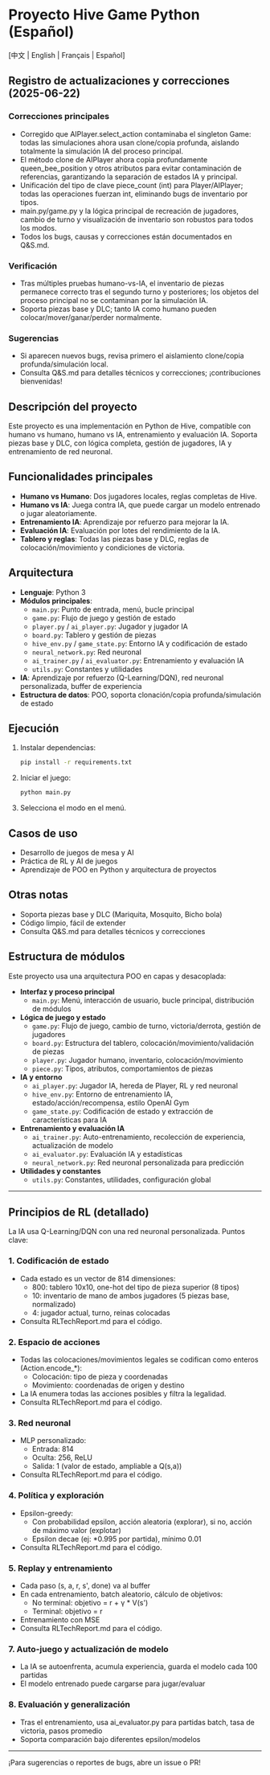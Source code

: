# Proyecto Hive Game Python (Español)

[中文 | English | Français | Español]

## Registro de actualizaciones y correcciones (2025-06-22)

### Correcciones principales
- Corregido que AIPlayer.select_action contaminaba el singleton Game: todas las simulaciones ahora usan clone/copia profunda, aislando totalmente la simulación IA del proceso principal.
- El método clone de AIPlayer ahora copia profundamente queen_bee_position y otros atributos para evitar contaminación de referencias, garantizando la separación de estados IA y principal.
- Unificación del tipo de clave piece_count (int) para Player/AIPlayer; todas las operaciones fuerzan int, eliminando bugs de inventario por tipos.
- main.py/game.py y la lógica principal de recreación de jugadores, cambio de turno y visualización de inventario son robustos para todos los modos.
- Todos los bugs, causas y correcciones están documentados en Q&S.md.

### Verificación
- Tras múltiples pruebas humano-vs-IA, el inventario de piezas permanece correcto tras el segundo turno y posteriores; los objetos del proceso principal no se contaminan por la simulación IA.
- Soporta piezas base y DLC; tanto IA como humano pueden colocar/mover/ganar/perder normalmente.

### Sugerencias
- Si aparecen nuevos bugs, revisa primero el aislamiento clone/copia profunda/simulación local.
- Consulta Q&S.md para detalles técnicos y correcciones; ¡contribuciones bienvenidas!

## Descripción del proyecto
Este proyecto es una implementación en Python de Hive, compatible con humano vs humano, humano vs IA, entrenamiento y evaluación IA. Soporta piezas base y DLC, con lógica completa, gestión de jugadores, IA y entrenamiento de red neuronal.

## Funcionalidades principales
- **Humano vs Humano**: Dos jugadores locales, reglas completas de Hive.
- **Humano vs IA**: Juega contra IA, que puede cargar un modelo entrenado o jugar aleatoriamente.
- **Entrenamiento IA**: Aprendizaje por refuerzo para mejorar la IA.
- **Evaluación IA**: Evaluación por lotes del rendimiento de la IA.
- **Tablero y reglas**: Todas las piezas base y DLC, reglas de colocación/movimiento y condiciones de victoria.

## Arquitectura
- **Lenguaje**: Python 3
- **Módulos principales**:
  - `main.py`: Punto de entrada, menú, bucle principal
  - `game.py`: Flujo de juego y gestión de estado
  - `player.py` / `ai_player.py`: Jugador y jugador IA
  - `board.py`: Tablero y gestión de piezas
  - `hive_env.py` / `game_state.py`: Entorno IA y codificación de estado
  - `neural_network.py`: Red neuronal
  - `ai_trainer.py` / `ai_evaluator.py`: Entrenamiento y evaluación IA
  - `utils.py`: Constantes y utilidades
- **IA**: Aprendizaje por refuerzo (Q-Learning/DQN), red neuronal personalizada, buffer de experiencia
- **Estructura de datos**: POO, soporta clonación/copia profunda/simulación de estado

## Ejecución
1. Instalar dependencias:

   ```bash
   pip install -r requirements.txt
   ```

2. Iniciar el juego:

   ```bash
   python main.py
   ```

3. Selecciona el modo en el menú.

## Casos de uso
- Desarrollo de juegos de mesa y AI
- Práctica de RL y AI de juegos
- Aprendizaje de POO en Python y arquitectura de proyectos

## Otras notas
- Soporta piezas base y DLC (Mariquita, Mosquito, Bicho bola)
- Código limpio, fácil de extender
- Consulta Q&S.md para detalles técnicos y correcciones

## Estructura de módulos

Este proyecto usa una arquitectura POO en capas y desacoplada:

- **Interfaz y proceso principal**
  - `main.py`: Menú, interacción de usuario, bucle principal, distribución de módulos
- **Lógica de juego y estado**
  - `game.py`: Flujo de juego, cambio de turno, victoria/derrota, gestión de jugadores
  - `board.py`: Estructura del tablero, colocación/movimiento/validación de piezas
  - `player.py`: Jugador humano, inventario, colocación/movimiento
  - `piece.py`: Tipos, atributos, comportamientos de piezas
- **IA y entorno**
  - `ai_player.py`: Jugador IA, hereda de Player, RL y red neuronal
  - `hive_env.py`: Entorno de entrenamiento IA, estado/acción/recompensa, estilo OpenAI Gym
  - `game_state.py`: Codificación de estado y extracción de características para IA
- **Entrenamiento y evaluación IA**
  - `ai_trainer.py`: Auto-entrenamiento, recolección de experiencia, actualización de modelo
  - `ai_evaluator.py`: Evaluación IA y estadísticas
  - `neural_network.py`: Red neuronal personalizada para predicción
- **Utilidades y constantes**
  - `utils.py`: Constantes, utilidades, configuración global

---

## Principios de RL (detallado)

La IA usa Q-Learning/DQN con una red neuronal personalizada. Puntos clave:

### 1. Codificación de estado
- Cada estado es un vector de 814 dimensiones:
  - 800: tablero 10x10, one-hot del tipo de pieza superior (8 tipos)
  - 10: inventario de mano de ambos jugadores (5 piezas base, normalizado)
  - 4: jugador actual, turno, reinas colocadas
- Consulta RLTechReport.md para el código.

### 2. Espacio de acciones
- Todas las colocaciones/movimientos legales se codifican como enteros (Action.encode_*):
  - Colocación: tipo de pieza y coordenadas
  - Movimiento: coordenadas de origen y destino
- La IA enumera todas las acciones posibles y filtra la legalidad.
- Consulta RLTechReport.md para el código.

### 3. Red neuronal
- MLP personalizado:
  - Entrada: 814
  - Oculta: 256, ReLU
  - Salida: 1 (valor de estado, ampliable a Q(s,a))
- Consulta RLTechReport.md para el código.

### 4. Política y exploración
- Epsilon-greedy:
  - Con probabilidad epsilon, acción aleatoria (explorar), si no, acción de máximo valor (explotar)
  - Epsilon decae (ej: *0.995 por partida), mínimo 0.01
- Consulta RLTechReport.md para el código.

### 5. Replay y entrenamiento
- Cada paso (s, a, r, s', done) va al buffer
- En cada entrenamiento, batch aleatorio, cálculo de objetivos:
  - No terminal: objetivo = r + γ * V(s')
  - Terminal: objetivo = r
- Entrenamiento con MSE
- Consulta RLTechReport.md para el código.

### 7. Auto-juego y actualización de modelo
- La IA se autoenfrenta, acumula experiencia, guarda el modelo cada 100 partidas
- El modelo entrenado puede cargarse para jugar/evaluar

### 8. Evaluación y generalización
- Tras el entrenamiento, usa ai_evaluator.py para partidas batch, tasa de victoria, pasos promedio
- Soporta comparación bajo diferentes epsilon/modelos

---

¡Para sugerencias o reportes de bugs, abre un issue o PR!

